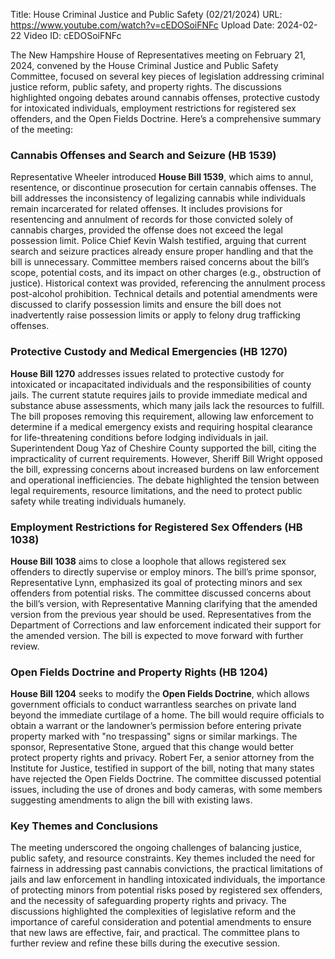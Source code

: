Title: House Criminal Justice and Public Safety (02/21/2024)
URL: https://www.youtube.com/watch?v=cEDOSoiFNFc
Upload Date: 2024-02-22
Video ID: cEDOSoiFNFc

The New Hampshire House of Representatives meeting on February 21, 2024, convened by the House Criminal Justice and Public Safety Committee, focused on several key pieces of legislation addressing criminal justice reform, public safety, and property rights. The discussions highlighted ongoing debates around cannabis offenses, protective custody for intoxicated individuals, employment restrictions for registered sex offenders, and the Open Fields Doctrine. Here’s a comprehensive summary of the meeting:

### **Cannabis Offenses and Search and Seizure (HB 1539)**
Representative Wheeler introduced **House Bill 1539**, which aims to annul, resentence, or discontinue prosecution for certain cannabis offenses. The bill addresses the inconsistency of legalizing cannabis while individuals remain incarcerated for related offenses. It includes provisions for resentencing and annulment of records for those convicted solely of cannabis charges, provided the offense does not exceed the legal possession limit. Police Chief Kevin Walsh testified, arguing that current search and seizure practices already ensure proper handling and that the bill is unnecessary. Committee members raised concerns about the bill’s scope, potential costs, and its impact on other charges (e.g., obstruction of justice). Historical context was provided, referencing the annulment process post-alcohol prohibition. Technical details and potential amendments were discussed to clarify possession limits and ensure the bill does not inadvertently raise possession limits or apply to felony drug trafficking offenses.

### **Protective Custody and Medical Emergencies (HB 1270)**
**House Bill 1270** addresses issues related to protective custody for intoxicated or incapacitated individuals and the responsibilities of county jails. The current statute requires jails to provide immediate medical and substance abuse assessments, which many jails lack the resources to fulfill. The bill proposes removing this requirement, allowing law enforcement to determine if a medical emergency exists and requiring hospital clearance for life-threatening conditions before lodging individuals in jail. Superintendent Doug Yaz of Cheshire County supported the bill, citing the impracticality of current requirements. However, Sheriff Bill Wright opposed the bill, expressing concerns about increased burdens on law enforcement and operational inefficiencies. The debate highlighted the tension between legal requirements, resource limitations, and the need to protect public safety while treating individuals humanely.

### **Employment Restrictions for Registered Sex Offenders (HB 1038)**
**House Bill 1038** aims to close a loophole that allows registered sex offenders to directly supervise or employ minors. The bill’s prime sponsor, Representative Lynn, emphasized its goal of protecting minors and sex offenders from potential risks. The committee discussed concerns about the bill’s version, with Representative Manning clarifying that the amended version from the previous year should be used. Representatives from the Department of Corrections and law enforcement indicated their support for the amended version. The bill is expected to move forward with further review.

### **Open Fields Doctrine and Property Rights (HB 1204)**
**House Bill 1204** seeks to modify the **Open Fields Doctrine**, which allows government officials to conduct warrantless searches on private land beyond the immediate curtilage of a home. The bill would require officials to obtain a warrant or the landowner’s permission before entering private property marked with "no trespassing" signs or similar markings. The sponsor, Representative Stone, argued that this change would better protect property rights and privacy. Robert Fer, a senior attorney from the Institute for Justice, testified in support of the bill, noting that many states have rejected the Open Fields Doctrine. The committee discussed potential issues, including the use of drones and body cameras, with some members suggesting amendments to align the bill with existing laws.

### **Key Themes and Conclusions**
The meeting underscored the ongoing challenges of balancing justice, public safety, and resource constraints. Key themes included the need for fairness in addressing past cannabis convictions, the practical limitations of jails and law enforcement in handling intoxicated individuals, the importance of protecting minors from potential risks posed by registered sex offenders, and the necessity of safeguarding property rights and privacy. The discussions highlighted the complexities of legislative reform and the importance of careful consideration and potential amendments to ensure that new laws are effective, fair, and practical. The committee plans to further review and refine these bills during the executive session.